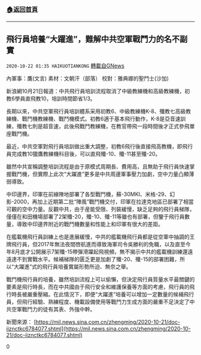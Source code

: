 ###  [:house:返回首頁](https://github.com/ourhimalayas/txt)
---

## 飛行員培養“大躍進”，難解中共空軍戰鬥力的名不副實
`2020-10-22 01:35 HAIKUOTIANKONG` [轉載自GNews](https://gnews.org/zh-hant/439449/)

內軍事：鷹(文言) 素材：文朝汗（部落） 校對：雅典娜的聖鬥士(沙加)

新浪網10月21日報道：中共飛行員培訓流程取消了中級教練機和高級教練機，初教6學員直飛教10，培訓時間節省1/3。

長期以來，中共空軍飛行員培訓體系采用初教6、中級教練機K-8、殲教七高級教練機、戰鬥機教練機、戰鬥機模式。初教6適于基本飛行動作，K-8是亞音速訓練，殲教七則是超音速，此後飛戰鬥教練機，在教官帶飛一段時間後才正式參飛單座戰鬥機。

最近，中共空軍對飛行員培訓做出重大調整，初教6飛行後直接飛高教機，即飛行員完成教10獵鷹教練機科目後，可以直飛殲-10、殲-11甚至殲-20。

雖然中共宣稱調整培訓流程是由于原模式周期長、費用高，且無助于飛行員快速掌握戰鬥機，但實際上此次“大躍進”更多是中共周邊軍事壓力加劇，空中力量凸顯薄弱導致。

中印邊界，印軍在前線陣地部署了各型戰鬥機，蘇-30MKI、米格-29、幻影-2000，再加上近期第二批“陣風”戰鬥機交付，印軍在拉達克地區已部署了相當可觀的空中力量。反觀中共，由于産能受限、列裝緩慢，缺乏足夠的飛行員梯隊，僅僅在和田機場部署了2架殲-20，殲-10、殲-11等雖也有部署，但鑒于飛行員數量，導致中印邊界附近的戰鬥機數量和性能上和印軍有很大的差距。

在艦載機飛行員訓練上也是進展緩慢，中共的艦載機飛行員都是從空軍中抽調的王牌飛行員，但2017年無法夜間啓航進而導致海軍司令吳勝利的免職，以及直至今年8月底才公開展示7架殲-15帶彈滑躍起飛視頻，無不揭示中共的艦載機訓練還遠遠達不到實戰水平。候補梯隊的匮乏更是加劇了殲-20、殲-15的部署困難，所以“大躍進”式的飛行員培養實屬形勢所迫、無奈之舉。

戰鬥機飛行員的培養，雖然培訓流程上可以偷懶，但決定飛行員質量水平最關鍵的要素是飛行時長，而在中共國由于飛行安全和維護保養等方面的考慮，飛行員的飛行時長被嚴重壓縮。在此情況下，即便“大躍進”培養可以增加一定數量的候補飛行員，但飛行經驗、熟練程度、機載設備使用等戰鬥力生成方面的嚴重不足決定了中共空軍戰鬥力的徒有其表、外強中幹。

新聞來源：
[https://mil.news.sina.com.cn/zhengming/2020-10-21/doc-iiznctkc6784077.shtml](https://mil.news.sina.com.cn/zhengming/2020-10-21/doc-iiznctkc6784077.shtml)

0
